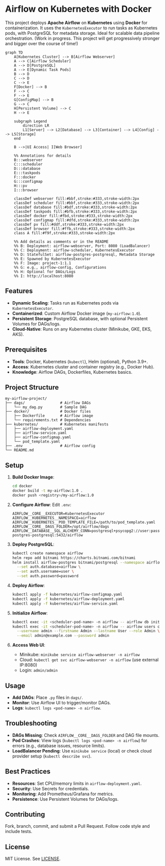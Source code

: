 # Airflow on Kubernetes with Docker

This project deploys **Apache Airflow** on **Kubernetes** using **Docker** for containerization. It uses the `KubernetesExecutor` to run tasks as Kubernetes pods, with PostgreSQL for metadata storage. Ideal for scalable data pipeline orchestration. (Work in progress. This project will get progressively stronger and bigger over the course of time!)

```mermaid
graph TD
    A[Kubernetes Cluster] --> B[Airflow Webserver]
    A --> C[Airflow Scheduler]
    A --> D[PostgreSQL]
    A --> E[Dynamic Task Pods]
    B --> D
    C --> D
    C --> E
    F[Docker] --> B
    F --> C
    F --> E
    G[ConfigMap] --> B
    G --> C
    H[Persistent Volume] --> C
    H --> E

    subgraph Legend
        direction LR
        L1[Server] --> L2[Database] --> L3[Container] --> L4[Config] --> L5[Storage]
    end

    B -->|UI Access| I[Web Browser]

    %% Annotations for details
    B:::webserver
    C:::scheduler
    D:::database
    E:::taskpods
    F:::docker
    G:::configmap
    H:::pv
    I:::browser

    classDef webserver fill:#bbf,stroke:#333,stroke-width:2px
    classDef scheduler fill:#bbf,stroke:#333,stroke-width:2px
    classDef database fill:#bdf,stroke:#333,stroke-width:2px
    classDef taskpods fill:#bfb,stroke:#333,stroke-width:2px
    classDef docker fill:#fbd,stroke:#333,stroke-width:2px
    classDef configmap fill:#dfd,stroke:#333,stroke-width:2px
    classDef pv fill:#ddf,stroke:#333,stroke-width:2px
    classDef browser fill:#ffb,stroke:#333,stroke-width:2px
    class A fill:#f9f,stroke:#333,stroke-width:2px

    %% Add details as comments or in the README
    %% B: Deployment: airflow-webserver, Port: 8080 (LoadBalancer)
    %% C: Deployment: airflow-scheduler, KubernetesExecutor
    %% D: StatefulSet: airflow-postgres-postgresql, Metadata Storage
    %% E: Spawned by KubernetesExecutor
    %% F: Image: project-1:1.1
    %% G: e.g., airflow-config, Configurations
    %% H: Optional for DAGs/Logs
    %% I: http://localhost:8080
```

## Features
- **Dynamic Scaling**: Tasks run as Kubernetes pods via `KubernetesExecutor`.
- **Containerized**: Custom Airflow Docker image (`my-airflow:1.0`).
- **Persistent Storage**: PostgreSQL database, with optional Persistent Volumes for DAGs/logs.
- **Cloud-Native**: Runs on any Kubernetes cluster (Minikube, GKE, EKS, AKS).

## Prerequisites
- **Tools**: Docker, Kubernetes (`kubectl`), Helm (optional), Python 3.9+.
- **Access**: Kubernetes cluster and container registry (e.g., Docker Hub).
- **Knowledge**: Airflow DAGs, Dockerfiles, Kubernetes basics.

## Project Structure
```plaintext
my-airflow-project/
├── dags/                # Airflow DAGs
│   └── my_dag.py        # Sample DAG
├── docker/              # Docker files
│   ├── Dockerfile       # Airflow image
│   └── requirements.txt # Dependencies
├── kubernetes/          # Kubernetes manifests
│   ├── airflow-deployment.yaml
│   ├── airflow-service.yaml
│   ├── airflow-configmap.yaml
│   └── pod_template.yaml
├── .env                 # Airflow config
└── README.md
```

## Setup
1. **Build Docker Image**:
   ```bash
   cd docker
   docker build -t my-airflow:1.0 .
   docker push <registry>/my-airflow:1.0
   ```

2. **Configure Airflow**:
   Edit `.env`:
   ```text
   AIRFLOW__CORE__EXECUTOR=KubernetesExecutor
   AIRFLOW__KUBERNETES__NAMESPACE=airflow
   AIRFLOW__KUBERNETES__POD_TEMPLATE_FILE=/path/to/pod_template.yaml
   AIRFLOW__CORE__DAGS_FOLDER=/opt/airflow/dags
   AIRFLOW__DATABASE__SQL_ALCHEMY_CONN=postgresql+psycopg2://user:password@airflow-postgres-postgresql:5432/airflow
   ```

3. **Deploy PostgreSQL**:
   ```bash
   kubectl create namespace airflow
   helm repo add bitnami https://charts.bitnami.com/bitnami
   helm install airflow-postgres bitnami/postgresql --namespace airflow \
     --set auth.database=airflow \
     --set auth.username=user \
     --set auth.password=password
   ```

4. **Deploy Airflow**:
   ```bash
   kubectl apply -f kubernetes/airflow-configmap.yaml
   kubectl apply -f kubernetes/airflow-deployment.yaml
   kubectl apply -f kubernetes/airflow-service.yaml
   ```

5. **Initialize Airflow**:
   ```bash
   kubectl exec -it <scheduler-pod-name> -n airflow -- airflow db init
   kubectl exec -it <scheduler-pod-name> -n airflow -- airflow users create \
     --username admin --firstname Admin --lastname User --role Admin \
     --email admin@example.com --password admin
   ```

6. **Access Web UI**:
   - Minikube: `minikube service airflow-webserver -n airflow`
   - Cloud: `kubectl get svc airflow-webserver -n airflow` (use external IP:8080)
   - Login: `admin/admin`

## Usage
- **Add DAGs**: Place `.py` files in `dags/`.
- **Monitor**: Use Airflow UI to trigger/monitor DAGs.
- **Logs**: `kubectl logs <pod-name> -n airflow`.

## Troubleshooting
- **DAGs Missing**: Check `AIRFLOW__CORE__DAGS_FOLDER` and DAG file mounts.
- **Pod Crashes**: View logs (`kubectl logs <pod-name> -n airflow`) for errors (e.g., database issues, resource limits).
- **LoadBalancer Pending**: Use `minikube service` (local) or check cloud provider setup (`kubectl describe svc`).

## Best Practices
- **Resources**: Set CPU/memory limits in `airflow-deployment.yaml`.
- **Security**: Use Secrets for credentials.
- **Monitoring**: Add Prometheus/Grafana for metrics.
- **Persistence**: Use Persistent Volumes for DAGs/logs.

## Contributing
Fork, branch, commit, and submit a Pull Request. Follow code style and include tests.

## License
MIT License. See [LICENSE](LICENSE).
